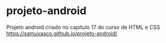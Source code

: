 # projeto-android
Projeto android criado no capítulo 17 do curso de HTML e CSS
https://samuvasco.github.io/projeto-android/
